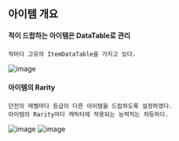 ## 아이템 개요

#### 적이 드랍하는 아이템은 DataTable로 관리
```
적마다 고유의 ItemDataTable을 가지고 있다.
```
![image](https://github.com/user-attachments/assets/a18acc26-1f5f-4e38-ac0b-3003e380cb98)

#### 아이템의 Rarity
```
던전의 레벨마다 등급이 다른 아이템을 드랍하도록 설정하였다.
아이템의 Rarity마다 캐릭터에 적용되는 능력치는 차등하다.
```
![image](https://github.com/user-attachments/assets/40792ffc-3dec-48e7-b912-3289375e6cbc)
![image](https://github.com/user-attachments/assets/10e6aa38-f9e5-4a42-890b-5f486a26d759)
